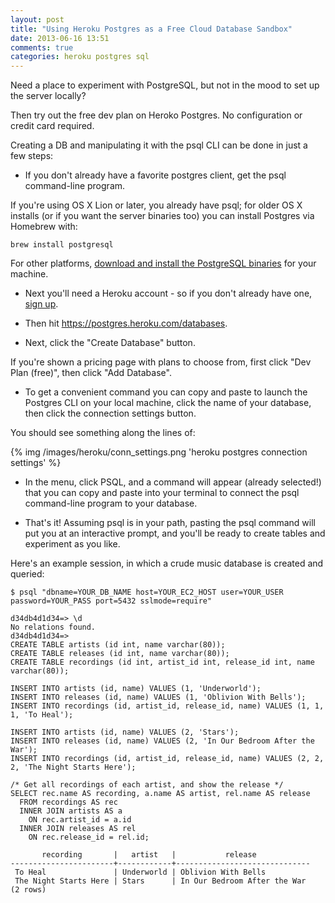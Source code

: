 ```yaml
---
layout: post
title: "Using Heroku Postgres as a Free Cloud Database Sandbox"
date: 2013-06-16 13:51
comments: true
categories: heroku postgres sql
---
```


Need a place to experiment with PostgreSQL, but not in the mood to set up the server locally?

Then try out the free dev plan on Heroko Postgres. No configuration or credit card required.

Creating a DB and manipulating it with the psql CLI can be done in just a few steps:

- If you don't already have a favorite postgres client, get the psql command-line program.

If you're using OS X Lion or later, you already have psql; for older OS X installs (or if you want the server binaries too) you can install Postgres via Homebrew with:

```
brew install postgresql
```

For other platforms, <a href="http://www.postgresql.org/download/">download and install the PostgreSQL binaries</a> for your machine.

- Next you'll need a Heroku account - so if you don't already have one, <a href="https://id.heroku.com/signup">sign up</a>.

- Then hit <a href="https://postgres.heroku.com/databases">https://postgres.heroku.com/databases</a>.

- Next, click the "Create Database" button.

If you're shown a pricing page with plans to choose from, first click "Dev Plan (free)", then click "Add Database".

- To get a convenient command you can copy and paste to launch the Postgres CLI on your local machine, click the name of your database, then click the connection settings button.

You should see something along the lines of:

{% img /images/heroku/conn_settings.png 'heroku postgres connection settings' %}

- In the menu, click PSQL, and a command will appear (already selected!) that you can copy and paste into your terminal to connect the psql command-line program to your database.

- That's it! Assuming psql is in your path, pasting the psql command will put you at an interactive prompt, and you'll be ready to create tables and experiment as you like.

Here's an example session, in which a crude music database is created and queried:

```
$ psql "dbname=YOUR_DB_NAME host=YOUR_EC2_HOST user=YOUR_USER password=YOUR_PASS port=5432 sslmode=require"

d34db4d1d34=> \d
No relations found.
d34db4d1d34=>
CREATE TABLE artists (id int, name varchar(80));
CREATE TABLE releases (id int, name varchar(80));
CREATE TABLE recordings (id int, artist_id int, release_id int, name varchar(80));

INSERT INTO artists (id, name) VALUES (1, 'Underworld');
INSERT INTO releases (id, name) VALUES (1, 'Oblivion With Bells');
INSERT INTO recordings (id, artist_id, release_id, name) VALUES (1, 1, 1, 'To Heal');

INSERT INTO artists (id, name) VALUES (2, 'Stars');
INSERT INTO releases (id, name) VALUES (2, 'In Our Bedroom After the War');
INSERT INTO recordings (id, artist_id, release_id, name) VALUES (2, 2, 2, 'The Night Starts Here');

/* Get all recordings of each artist, and show the release */
SELECT rec.name AS recording, a.name AS artist, rel.name AS release
  FROM recordings AS rec
  INNER JOIN artists AS a
    ON rec.artist_id = a.id
  INNER JOIN releases AS rel
    ON rec.release_id = rel.id;

       recording       |   artist   |           release
-----------------------+------------+------------------------------
 To Heal               | Underworld | Oblivion With Bells
 The Night Starts Here | Stars      | In Our Bedroom After the War
(2 rows)
```

